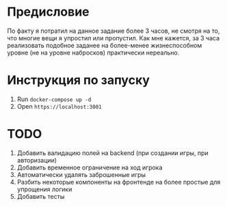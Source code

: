 # Предисловие

По факту я потратил на данное задание более 3 часов, не смотря на то, что многие вещи я упростил или пропустил. Как мне кажется, за 3 часа реализовать подобное заданее на более-менее жизнеспособном уровне (не на уровне набросков) практически нереально.

# Инструкция по запуску

1. Run `docker-compose up -d`
2. Open `https://localhost:3001`

# TODO

1. Добавить валидацию полей на backend (при создании игры, при авторизации)
2. Добавить временное ограничение на ход игрока
3. Автоматически удалять заброшенные игры
4. Разбить некоторые компоненты на фронтенде на более простые для упрощения логики
5. Добавить тесты
